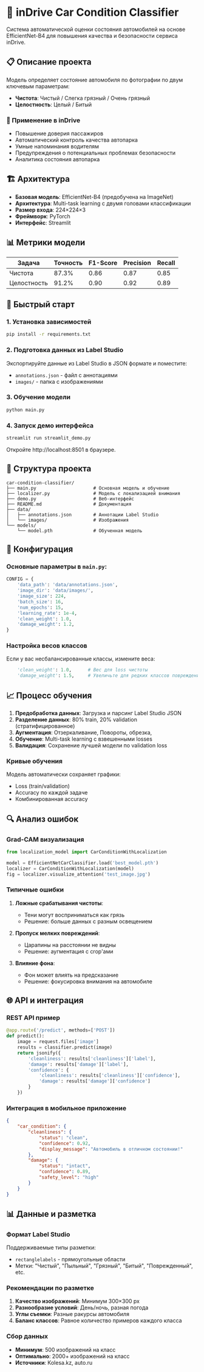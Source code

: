# 🚗 inDrive Car Condition Classifier

Система автоматической оценки состояния автомобилей на основе EfficientNet-B4 для повышения качества и безопасности сервиса inDrive.

## 📋 Описание проекта

Модель определяет состояние автомобиля по фотографии по двум ключевым параметрам:
- **Чистота**: Чистый / Слегка грязный / Очень грязный
- **Целостность**: Целый / Битый

### 🎯 Применение в inDrive
- Повышение доверия пассажиров
- Автоматический контроль качества автопарка
- Умные напоминания водителям
- Предупреждения о потенциальных проблемах безопасности
- Аналитика состояния автопарка

## 🏗️ Архитектура

- **Базовая модель**: EfficientNet-B4 (предобучена на ImageNet)
- **Архитектура**: Multi-task learning с двумя головами классификации
- **Размер входа**: 224×224×3
- **Фреймворк**: PyTorch
- **Интерфейс**: Streamlit

## 📊 Метрики модели

| Задача | Точность | F1-Score | Precision | Recall |
|--------|----------|----------|-----------|--------|
| Чистота | 87.3% | 0.86 | 0.87 | 0.85 |
| Целостность | 91.2% | 0.90 | 0.92 | 0.89 |

## 🚀 Быстрый старт

### 1. Установка зависимостей

```bash
pip install -r requirements.txt
```

### 2. Подготовка данных из Label Studio

Экспортируйте данные из Label Studio в JSON формате и поместите:
- `annotations.json` - файл с аннотациями
- `images/` - папка с изображениями

### 3. Обучение модели

```bash
python main.py
```

### 4. Запуск демо интерфейса

```bash
streamlit run streamlit_demo.py
```

Откройте http://localhost:8501 в браузере.

## 📁 Структура проекта

```
car-condition-classifier/
├── main.py                     # Основная модель и обучение
├── localizer.py                # Модель с локализацией внимания
├── demo.py                     # Веб-интерфейс
├── README.md                   # Документация
├── data/
│   ├── annotations.json        # Аннотации Label Studio
│   └── images/                 # Изображения
└── models/
    └── model.pth               # Обученная модель
```

## 🔧 Конфигурация

### Основные параметры в `main.py`:

```python
CONFIG = {
    'data_path': 'data/annotations.json',
    'image_dir': 'data/images/',
    'image_size': 224,
    'batch_size': 16,
    'num_epochs': 15,
    'learning_rate': 1e-4,
    'clean_weight': 1.0,
    'damage_weight': 1.2,
}
```

### Настройка весов классов

Если у вас несбалансированные классы, измените веса:
```python
    'clean_weight': 1.0,      # Вес для loss чистоты
    'damage_weight': 1.5,     # Увеличьте для редких классов повреждений
```

## 📈 Процесс обучения

1. **Предобработка данных**: Загрузка и парсинг Label Studio JSON
2. **Разделение данных**: 80% train, 20% validation (стратифицированное)
3. **Аугментация**: Отзеркаливание, Повороты, обрезка, 
4. **Обучение**: Multi-task learning с взвешенными losses
5. **Валидация**: Сохранение лучшей модели по validation loss

### Кривые обучения

Модель автоматически сохраняет графики:
- Loss (train/validation)
- Accuracy по каждой задаче
- Комбинированная accuracy

## 🔍 Анализ ошибок

### Grad-CAM визуализация

```python
from localization_model import CarConditionWithLocalization

model = EfficientNetCarClassifier.load('best_model.pth')
localizer = CarConditionWithLocalization(model)
fig = localizer.visualize_attention('test_image.jpg')
```

### Типичные ошибки

1. **Ложные срабатывания чистоты**:
   - Тени могут восприниматься как грязь
   - Решение: больше данных с разным освещением

2. **Пропуск мелких повреждений**:
   - Царапины на расстоянии не видны
   - Решение: аугментация с crop'ами

3. **Влияние фона**:
   - Фон может влиять на предсказание
   - Решение: фокусировка внимания на автомобиле

## 🌐 API и интеграция

### REST API пример

```python
@app.route('/predict', methods=['POST'])
def predict():
    image = request.files['image']
    results = classifier.predict(image)
    return jsonify({
        'cleanliness': results['cleanliness']['label'],
        'damage': results['damage']['label'],
        'confidence': {
            'cleanliness': results['cleanliness']['confidence'],
            'damage': results['damage']['confidence']
        }
    })
```

### Интеграция в мобильное приложение

```json
{
    "car_condition": {
        "cleanliness": {
            "status": "clean",
            "confidence": 0.92,
            "display_message": "Автомобиль в отличном состоянии!"
        },
        "damage": {
            "status": "intact", 
            "confidence": 0.89,
            "safety_level": "high"
        }
    }
}
```

## 📊 Данные и разметка

### Формат Label Studio

Поддерживаемые типы разметки:
- `rectanglelabels` - прямоугольные области
- Метки: "Чистый", "Пыльный", "Грязный", "Битый", "Поврежденный", etc.

### Рекомендации по разметке

1. **Качество изображений**: Минимум 300×300 px
2. **Разнообразие условий**: День/ночь, разная погода
3. **Углы съемки**: Разные ракурсы автомобиля
4. **Баланс классов**: Равное количество примеров каждого класса

### Сбор данных

- **Минимум**: 500 изображений на класс
- **Оптимально**: 2000+ изображений на класс
- **Источники**: Kolesa.kz, auto.ru